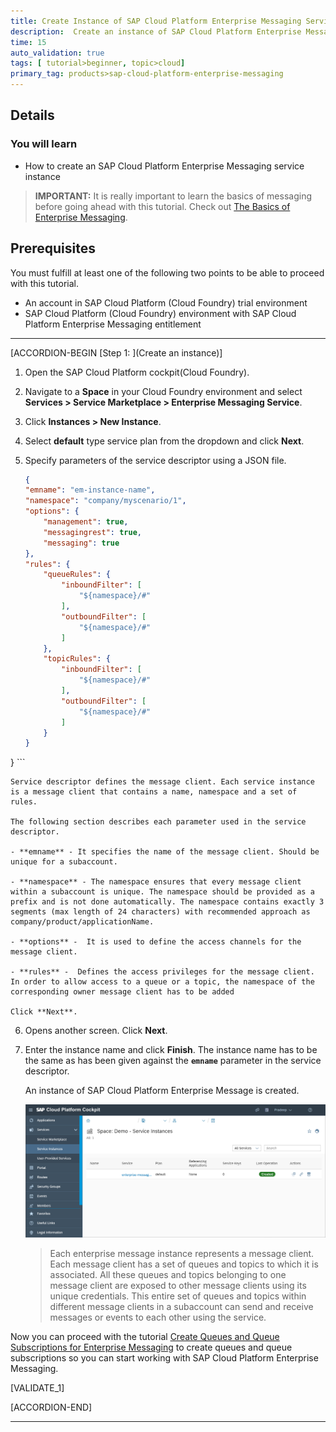 ```yaml
---
title: Create Instance of SAP Cloud Platform Enterprise Messaging Service
description:  Create an instance of SAP Cloud Platform Enterprise Messaging service from SAP Cloud Platform Cockpit and understand in detail about it's each property.  
time: 15
auto_validation: true
tags: [ tutorial>beginner, topic>cloud]
primary_tag: products>sap-cloud-platform-enterprise-messaging
---
```


## Details
### You will learn
  - How to create an SAP Cloud Platform Enterprise Messaging service instance

>**IMPORTANT:** It is really important to learn the basics of messaging before going ahead with this tutorial. Check out [The Basics of Enterprise Messaging](cp-enterprisemessaging-learn-messaging-concepts).


## Prerequisites

  You must fulfill at least one of the following two points to be able to proceed with this tutorial.

  - An account in SAP Cloud Platform (Cloud Foundry) trial environment
  - SAP Cloud Platform (Cloud Foundry) environment with SAP Cloud Platform Enterprise Messaging entitlement  

---


[ACCORDION-BEGIN [Step 1: ](Create an instance)]

1. Open the SAP Cloud Platform cockpit(Cloud Foundry).

2. Navigate to a **Space** in your Cloud Foundry environment and select **Services >  Service Marketplace > Enterprise Messaging Service**.

3. Click **Instances > New Instance**.

4. Select **default** type service plan from the dropdown and click **Next**.

5. Specify parameters of the service descriptor using a JSON file.

    ```JSON
    {
    "emname": "em-instance-name",
    "namespace": "company/myscenario/1",
    "options": {
        "management": true,
        "messagingrest": true,
        "messaging": true
    },
    "rules": {
        "queueRules": {
            "inboundFilter": [
                "${namespace}/#"
            ],
            "outboundFilter": [
                "${namespace}/#"
            ]
        },
        "topicRules": {
            "inboundFilter": [
                "${namespace}/#"
            ],
            "outboundFilter": [
                "${namespace}/#"
            ]
        }
    }
}
    ```



    Service descriptor defines the message client. Each service instance is a message client that contains a name, namespace and a set of rules.

    The following section describes each parameter used in the service descriptor.

    - **emname** - It specifies the name of the message client. Should be unique for a subaccount.

    - **namespace** - The namespace ensures that every message client within a subaccount is unique. The namespace should be provided as a prefix and is not done automatically. The namespace contains exactly 3 segments (max length of 24 characters) with recommended approach as company/product/applicationName.

    - **options** -  It is used to define the access channels for the message client.

    - **rules** -  Defines the access privileges for the message client. In order to allow access to a queue or a topic, the namespace of the corresponding owner message client has to be added

    Click **Next**.

6. Opens another screen. Click **Next**.

7. Enter the instance name and click **Finish**. The instance name has to be the same as has been given against the **`emname`** parameter in the service descriptor.

    An instance of SAP Cloud Platform Enterprise Message is created.

    ![SAP Cloud Platform Enterprise Messaging Instance](em-instance-creation.PNG)

    >Each enterprise message instance represents a message client. Each message client has a set of queues and topics to which it is associated. All these queues and topics belonging to one message client are exposed to other message clients using its unique credentials. This entire set of queues and topics within different message clients in a subaccount can send and receive messages or events to each other using the service.  

Now you can proceed with the tutorial [Create Queues and Queue Subscriptions for Enterprise Messaging](cp-enterprisemessaging-queue-queuesubscription) to create queues and queue subscriptions so you can start working with SAP Cloud Platform Enterprise Messaging.

[VALIDATE_1]


[ACCORDION-END]



---

